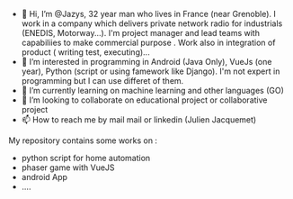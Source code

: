 - 👋 Hi, I’m @Jazys, 32 year man who lives in France (near Grenoble). I work in a company which delivers private network radio for industrials (ENEDIS, Motorway...). I'm project manager 
and lead teams with capabiliies to make commercial purpose . Work also in integration of product ( writing test, executing)...
- 👀 I’m interested in programming in Android (Java Only), VueJs (one year), Python (script or using famework like Django). I'm not expert in programming but I can use differet of them.
- 🌱 I’m currently learning on machine learning and other languages (GO)
- 💞️ I’m looking to collaborate on educational project or collaborative project 
- 📫 How to reach me by mail mail or linkedin (Julien Jacquemet)

My repository contains some works on :
- python script for home automation
- phaser game with VueJS
- android App
- ....

<!---
Jazys/Jazys is a ✨ special ✨ repository because its `README.md` (this file) appears on your GitHub profile.
You can click the Preview link to take a look at your changes.
--->
